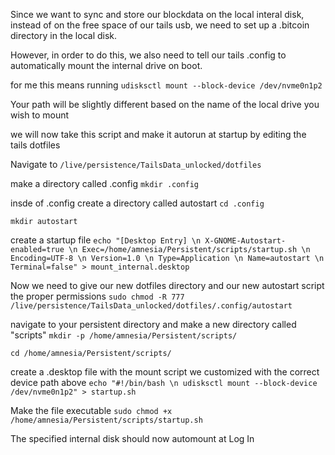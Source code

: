 Since we want to sync and store our blockdata on the local interal disk, instead of on the free space of our tails usb, we need to set up a .bitcoin 
directory in the local disk.

However, in order to do this, we also need to tell our tails .config to automatically mount the internal drive on boot. 


for me this means running
`udisksctl mount --block-device /dev/nvme0n1p2`

Your path will be slightly different based on the name of the local drive you wish to mount 


we will now take this script and make it autorun at startup by editing the tails dotfiles

Navigate to 
`/live/persistence/TailsData_unlocked/dotfiles`

make a directory called .config
`mkdir .config`

insde of .config create a directory called autostart
`cd .config`

`mkdir autostart`

create a startup file
`echo "[Desktop Entry] \n
X-GNOME-Autostart-enabled=true \n
Exec=/home/amnesia/Persistent/scripts/startup.sh \n
Encoding=UTF-8 \n
Version=1.0 \n
Type=Application \n
Name=autostart \n
Terminal=false" > mount_internal.desktop`


Now we need to give our new dotfiles directory and our new autostart script the proper permissions
`sudo chmod -R 777 /live/persistence/TailsData_unlocked/dotfiles/.config/autostart`
 
 navigate to your persistent directory and make a new directory called "scripts"
 `mkdir -p /home/amnesia/Persistent/scripts/`
 
 `cd /home/amnesia/Persistent/scripts/`
 
create a .desktop file with the mount script we customized with the correct device path above 
`echo "#!/bin/bash \n udisksctl mount --block-device /dev/nvme0n1p2" > startup.sh`

Make the file executable
`sudo chmod +x /home/amnesia/Persistent/scripts/startup.sh`


The specified internal disk should now automount at Log In



